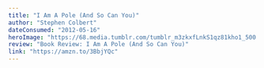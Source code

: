 ```yaml
---
title: "I Am A Pole (And So Can You)"
author: "Stephen Colbert"
dateConsumed: "2012-05-16"
heroImage: "https://68.media.tumblr.com/tumblr_m3zkxfLnkS1qz81kho1_500.jpg"
review: "Book Review: I Am A Pole (And So Can You)"
link: "https://amzn.to/3BbjYQc"
---
```


